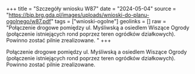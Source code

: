 +++
title = "Szczegóły wniosku W87"
date = "2024-05-04"
source = "https://bip.brg.gda.pl/images/uploads/wnioski-do-planu-ogolnego/w87.pdf"
tags = ["wnioski-ogolne"]
geolinks = []
raw = "Połączenie drogowe pomiędzy ul. Myśliwską a osiedlem Wiszące Ogrody (połączenie istniejących rond poprzez teren ogródków działkowych). Powinno zostać pilnie zrealizowane. "
+++

Połączenie drogowe pomiędzy ul. Myśliwską a osiedlem Wiszące Ogrody (połączenie
istniejących rond poprzez teren ogródków działkowych). Powinno zostać pilnie zrealizowane.



